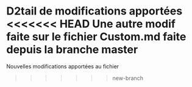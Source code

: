 D2tail de modifications apportées
<<<<<<< HEAD
Une autre modif faite sur le fichier Custom.md faite depuis la branche master
=======
Nouvelles modifications apportées au fichier
>>>>>>> new-branch
